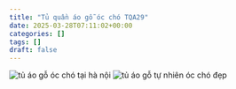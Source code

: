 ```yaml
---
title: "Tủ quần áo gỗ óc chó TQA29"
date: 2025-03-28T07:11:02+00:00
categories: []
tags: []
draft: false
---
```

![tủ áo gỗ óc chó tại hà nội](/img/tu-ao/tqa29/tu-quan-ao-go-oc-cho-tqa29-7.webp)
![tủ áo gỗ tự nhiên óc chó đẹp](/img/tu-ao/tqa29/tu-quan-ao-go-oc-cho-tqa29-8.webp)
